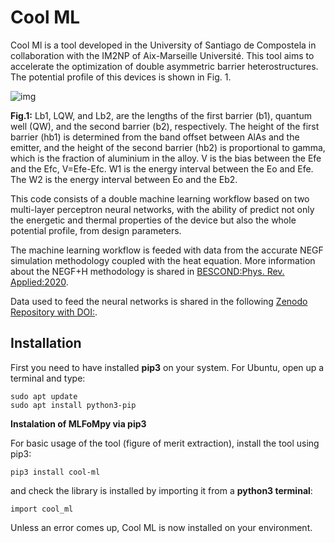 # Cool ML

Cool Ml is a tool developed in the University of Santiago de Compostela in collaboration with the IM2NP of Aix-Marseille Université. This tool aims to accelerate the optimization of double asymmetric barrier heterostructures. The potential profile of this devices is shown in Fig. 1.

![img](images/Cooling_device.png)

**Fig.1:** Lb1, LQW, and Lb2, are the lengths of the first barrier (b1),  quantum well (QW), and the second barrier (b2), respectively. The height of the first barrier (hb1) is determined from the band offset between AlAs and the emitter, and the height of the second barrier (hb2) is proportional to gamma, which is the fraction of aluminium in the alloy. V is the bias between the Efe and the Efc, V=Efe-Efc. W1 is the energy interval between the Eo and Efe. The W2 is the energy interval between Eo and the Eb2.

This code consists of a double machine learning workflow based on two multi-layer perceptron neural networks, with the ability of predict not only the energetic and thermal properties of the device but also the whole potential profile, from design parameters.

The machine learning workflow is feeded with data from the accurate NEGF simulation methodology coupled with the heat equation. More information about the NEGF+H methodology is shared in [BESCOND:Phys. Rev. Applied:2020](https://doi.org/10.1103/PhysRevApplied.14.064022).


Data used to feed the neural networks is shared in the following [Zenodo Repository with DOI:](https://doi.org/10.1103/PhysRevApplied.14.064022).

## Installation
First you need to have installed **pip3** on your system. For Ubuntu, open up a terminal and type:

    sudo apt update
    sudo apt install python3-pip

**Instalation of MLFoMpy via pip3**

For basic usage of the tool (figure of merit extraction), install the tool using pip3:

    pip3 install cool-ml

and check the library is installed by importing it from a **python3 terminal**:

    import cool_ml

Unless an error comes up, Cool ML is now installed on your environment.

<!-- For more detailed explanation about instalation, please, check
the [documentation](https://mlfompy.readthedocs.io/#getting-started). -->

<!-- **Documentation generation**

Documentation of the project should be available at https://mlfompy.readthedocs.io/.
To generate a local copy of the documentation, first it is necesary to install the
tool [Sphinx](//sphinx-doc.org) with the following command:

    pip3 install sphinx

Then, to generate the documentation, run the following command in the project directory:

    sphinx-build -a doc DOC_DESTINATION_DIR

DOC_DESTINATION_DIR is the directory where the documentation will be generated.
Normally you should choose a directory outside of the project directory.

Once generated, the documentation, in HTML format, can be opened using a web browser,
using the following destination:

    file://DOC_DESTINATION_DIR/index.html -->

